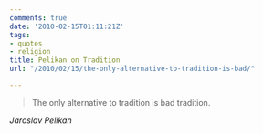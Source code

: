 ```yaml
---
comments: true
date: '2010-02-15T01:11:21Z'
tags:
- quotes
- religion
title: Pelikan on Tradition
url: "/2010/02/15/the-only-alternative-to-tradition-is-bad/"

---
```

<blockquote class="big">The only alternative to tradition is bad tradition.</blockquote>

<cite class="big">Jaroslav Pelikan</cite>





